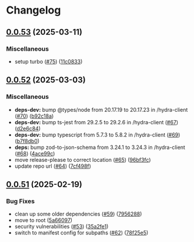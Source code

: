 # Changelog

## [0.0.53](https://github.com/tambo-ai/tambo/compare/hydra-ai-v0.0.52...hydra-ai-v0.0.53) (2025-03-11)


### Miscellaneous

* setup turbo ([#75](https://github.com/tambo-ai/tambo/issues/75)) ([11c0833](https://github.com/tambo-ai/tambo/commit/11c0833bf54f8bd0368da97855f18ca2832f7b47))

## [0.0.52](https://github.com/use-hydra-ai/hydra-ai/compare/hydra-ai-v0.0.51...hydra-ai-v0.0.52) (2025-03-03)


### Miscellaneous

* **deps-dev:** bump @types/node from 20.17.19 to 20.17.23 in /hydra-client ([#70](https://github.com/use-hydra-ai/hydra-ai/issues/70)) ([b92c18a](https://github.com/use-hydra-ai/hydra-ai/commit/b92c18ad70c0724cbf7f395abbd86194199b4f28))
* **deps-dev:** bump ts-jest from 29.2.5 to 29.2.6 in /hydra-client ([#67](https://github.com/use-hydra-ai/hydra-ai/issues/67)) ([d2e6c84](https://github.com/use-hydra-ai/hydra-ai/commit/d2e6c844cdeaceeb772916ba60649e0a9e35c892))
* **deps-dev:** bump typescript from 5.7.3 to 5.8.2 in /hydra-client ([#69](https://github.com/use-hydra-ai/hydra-ai/issues/69)) ([b7f8db0](https://github.com/use-hydra-ai/hydra-ai/commit/b7f8db0ac1e1defd2729a4572441c0ea996153ea))
* **deps:** bump zod-to-json-schema from 3.24.1 to 3.24.3 in /hydra-client ([#68](https://github.com/use-hydra-ai/hydra-ai/issues/68)) ([4ace99c](https://github.com/use-hydra-ai/hydra-ai/commit/4ace99cfdf953495d7cdf3655ba32bfef4097538))
* move release-please to correct location ([#65](https://github.com/use-hydra-ai/hydra-ai/issues/65)) ([96bf3fc](https://github.com/use-hydra-ai/hydra-ai/commit/96bf3fc782f50301d9920e4ce9b97c8dd84c6739))
* update repo url ([#64](https://github.com/use-hydra-ai/hydra-ai/issues/64)) ([7cf498f](https://github.com/use-hydra-ai/hydra-ai/commit/7cf498f5aa3679bbdb7e7de6b0df8632e7a79e05))

## [0.0.51](https://github.com/use-hydra-ai/hydra-ai/compare/hydra-ai-v0.0.50...hydra-ai-v0.0.51) (2025-02-19)


### Bug Fixes

* clean up some older dependencies ([#59](https://github.com/use-hydra-ai/hydra-ai/issues/59)) ([7956288](https://github.com/use-hydra-ai/hydra-ai/commit/7956288be2368b4537a4ef53dc00523764d6b8aa))
* move to root ([5a66097](https://github.com/use-hydra-ai/hydra-ai/commit/5a6609763ea322c1e549b1b192420e31cc7708af))
* security vulnerabilities ([#53](https://github.com/use-hydra-ai/hydra-ai/issues/53)) ([35a2fe1](https://github.com/use-hydra-ai/hydra-ai/commit/35a2fe123b747ec51e5cd3827db82e04a9d536b7))
* switch to manifest config for subpaths ([#62](https://github.com/use-hydra-ai/hydra-ai/issues/62)) ([78f25e5](https://github.com/use-hydra-ai/hydra-ai/commit/78f25e52f71cd5684a10dcf46a1a5aa7f2849a70))
